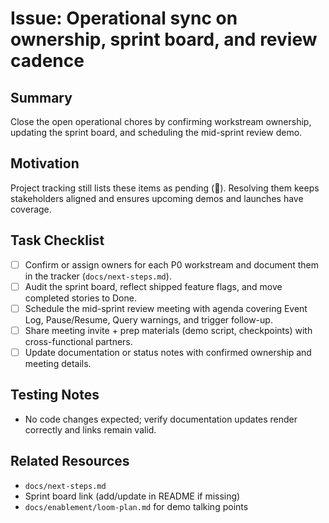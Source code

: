 # Issue: Operational sync on ownership, sprint board, and review cadence

## Summary
Close the open operational chores by confirming workstream ownership, updating the sprint board, and scheduling the mid-sprint review demo.

## Motivation
Project tracking still lists these items as pending (🔄). Resolving them keeps stakeholders aligned and ensures upcoming demos and launches have coverage.

## Task Checklist
- [ ] Confirm or assign owners for each P0 workstream and document them in the tracker (`docs/next-steps.md`).
- [ ] Audit the sprint board, reflect shipped feature flags, and move completed stories to Done.
- [ ] Schedule the mid-sprint review meeting with agenda covering Event Log, Pause/Resume, Query warnings, and trigger follow-up.
- [ ] Share meeting invite + prep materials (demo script, checkpoints) with cross-functional partners.
- [ ] Update documentation or status notes with confirmed ownership and meeting details.

## Testing Notes
- No code changes expected; verify documentation updates render correctly and links remain valid.

## Related Resources
- `docs/next-steps.md`
- Sprint board link (add/update in README if missing)
- `docs/enablement/loom-plan.md` for demo talking points

